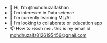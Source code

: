 - 👋 Hi, I’m @mohdhuzaifakhan
- 👀 I’m interested in Data science
- 🌱 I’m currently learning ML/AI
- 💞️ I’m looking to collaborate on education app 
- 📫 How to reach me . this is my email  id mohdhuzaifa8126195456@gmail.com

<!---
mohdhuzaifakhan/mohdhuzaifakhan is a ✨ special ✨ repository because its `README.md` (this file) appears on your GitHub profile.
You can click the Preview link to take a look at your changes.
--->
